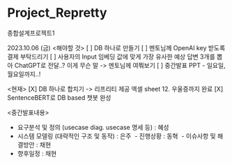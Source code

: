 # Project_Repretty
종합설계프로젝트1 


2023.10.06 (금)
<해야할 것>
[ ] DB 하나로 만들기
[ ] 멘토님께 OpenAI key 받도록 결제 부탁드리기
[ ] 사용자의 Input 임베딩 값에 맞게 가장 유사한 예상 답변 3개를 뽑아 ChatGPT로 전달..? 이게 무슨 말
-> 멘토님께 여쭤보기
[ ] 중간발표 PPT - 일요일, 월요일까지..!

<현재>
[X] DB 하나로 합치기 -> 리프리티 제공 엑셀 sheet 12. 우울증까지 완료
[X] SentenceBERT로 DB based 챗봇 완성

<중간발표내용> 
- 요구분석 및 정의 (usecase diag. usecase 명세 등) : 혜성
- 시스템 모델링 (대략적인 구조 및 동작) : 은주
 - 진행상황 : 동혁
 - 이슈사항 및 해결방안 : 채현
- 향후일정 : 채현
